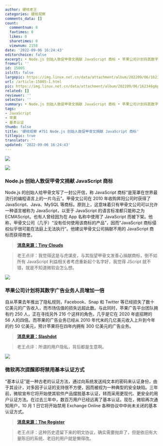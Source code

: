 ```yaml
---
author: 硬核老王
categories: 硬核观察
comments_data: []
count:
  commentnum: 0
  favtimes: 0
  likes: 0
  sharetimes: 0
  viewnum: 2158
date: '2022-09-06 16:24:43'
editorchoice: false
excerpt: • Node.js 创始人敦促甲骨文捐献 JavaScript 商标 • 苹果公司计划将其数字广告业务人员增加一倍 • 微软再次提醒即将禁用基本认证方式
fromurl: ''
id: 15005
islctt: false
largepic: https://img.linux.net.cn/data/attachment/album/202209/06/162346g6psn4nikndd4e4k.jpg
url: /article-15005-1.html
pic: https://img.linux.net.cn/data/attachment/album/202209/06/162346g6psn4nikndd4e4k.jpg.thumb.jpg
related: []
reviewer: ''
selector: ''
summary: • Node.js 创始人敦促甲骨文捐献 JavaScript 商标 • 苹果公司计划将其数字广告业务人员增加一倍 • 微软再次提醒即将禁用基本认证方式
tags:
- JavaScript
- 苹果
- 基本认证
thumb: false
title: '硬核观察 #751 Node.js 创始人敦促甲骨文捐献 JavaScript 商标'
titlepic: true
translator: ''
updated: '2022-09-06 16:24:43'
---
```


![](/data/attachment/album/202209/06/162346g6psn4nikndd4e4k.jpg)


![](/data/attachment/album/202209/06/162356z7co6gec5n0wgw9e.jpg)


### Node.js 创始人敦促甲骨文捐献 JavaScript 商标


Node.js 的创始人给甲骨文写了一封公开信，称 JavaScript 商标“是笼罩在世界最流行的编程语言上的一片乌云”。甲骨文公司在 2010 年收购昇阳公司时获得了 JavaScript、Java、MySQL 等商标。原则上，这意味着只有甲骨文公司可以允许一种语言被称为 JavaScript，以至于 JavaScript 的语言标准都只能称之为 ECMAScript。也有人曾经因为在 App 名称中使用了 JavaScript 而被下架。他称，甲骨文公司（几乎）“没有任何使用该商标的产品”，因而“JavaScript 商标侵权似乎很可能在法庭上无法执行”。他建议甲骨文公司捐献不用的 JavaScript 商标而获得商誉。



> 
> **[消息来源：Tiny Clouds](https://tinyclouds.org/trademark)**
> 
> 
> 



> 
> 老王点评：我觉得这是与虎谋皮，与其指望甲骨文发善心捐献商标，倒不如所有 JavaScript 利益相关者考虑重新起个名字好，我觉得 JScript 就不错，就是不知道微软会怎么想。
> 
> 
> 


![](/data/attachment/album/202209/06/162408n3az1cgnw98y0431.jpg)


### 苹果公司计划将其数字广告业务人员增加一倍


自从苹果去年推出了隐私规则，Facebook、Snap 和 Twitter 等已经损失了数十亿美元的广告收入，而市场估值的损失远超此数。与此同时，苹果广告平台团队拥有约 250 人，正在寻找另外 216 个这样的角色，几乎是它在 2020 年底招聘的 56 人的四倍。而苹果的广告业务已经从 2010 年代末的几亿美元收入上升到今年的约 50 亿美元，预计苹果将在四年内拥有 300 亿美元的广告业务。



> 
> **[消息来源：Slashdot](https://apple.slashdot.org/story/22/09/05/1412222/apple-plans-to-double-its-digital-advertising-business-workforce)**
> 
> 
> 



> 
> 老王点评：所谓的用户隐私，背后都是生意啊。
> 
> 
> 


![](/data/attachment/album/202209/06/162417mj9xw6dx6kezhq9z.jpg)


### 微软再次提醒即将禁用基本认证方式


“基本认证”是一种古老的认证方法，通过向系统发送纯文本的密码来认证身份，由于其设计，对多因子认证的支持很不方便，因而被视为一种典型的安全缺陷。三年前，微软宣布它将开始使其软件产品摆脱基本认证，转而采用更现代、更安全的用户认证方法。在过去三年中，数百万用户已经远离了基本认证。现在，微软再次通知用户，10 月 1 日它将开始禁用 Exchange Online 各种协议中中尚未关闭的基本认证方式。



> 
> **[消息来源：The Register](https://www.theregister.com/2022/09/05/microsoft_basic_auth_deadline/)**
> 
> 
> 



> 
> 老王点评：这种历史遗留下来的明文协议，确实需要抛弃了，但是依旧有大量陈旧的系统、老旧的用户就是懒得改。
> 
> 
>